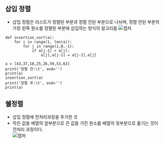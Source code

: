 ## 삽입 정렬
* 삽입 정렬은 리스트가 정렬된 부분과 정렬 안된 부분으로 나뉘며, 정렬 안된 부분의 가장 왼쪽 원소를 정렬된 부분에 삽입하는 방식의 알고리즘
![캡처](https://user-images.githubusercontent.com/54932560/84455775-23ded000-ac99-11ea-94e7-387084d11e0a.PNG)
~~~~~~
def insertion_sort(a):
    for i in range(1, len(a)):
        for j in range(i,0,-1):
            if a[j-1] > a[j]:
                a[j],a[j-1] = a[j-1],a[j]

a = [43,37,18,25,26,59,53,63]
print('정렬 전:\t', end='')
print(a)
insertion_sort(a)
print('정렬 후:\t', end='')
print(a)
~~~~~~

## 쉘정렬
* 삽입 정렬에 전처리과정을 추가한 것  
* 작은 값을 배열의 앞부분으로 큰 값을 가진 원소를 배열의 뒷부분으로 옮기는 것이 전처리 과정이다.  
![캡처](https://user-images.githubusercontent.com/54932560/84456619-66a1a780-ac9b-11ea-9ce2-71dbf582fbeb.PNG)
